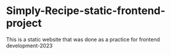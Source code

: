 # Simply-Recipe-static-frontend-project
This is a static website that was done as a practice for frontend development-2023
